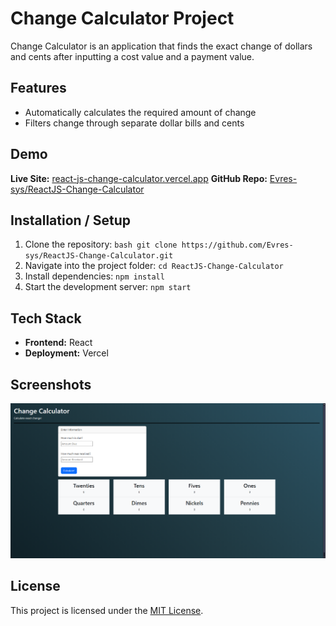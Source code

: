 # Change Calculator Project

Change Calculator is an application that finds the exact change of dollars and cents after inputting a cost value and a payment value.

## Features
- Automatically calculates the required amount of change
- Filters change through separate dollar bills and cents


## Demo
**Live Site:** [react-js-change-calculator.vercel.app](https://react-js-change-calculator.vercel.app/)
**GitHub Repo:** [Evres-sys/ReactJS-Change-Calculator](https://github.com/Evres-sys/ReactJS-Change-Calculator)

## Installation / Setup
1. Clone the repository:
    ```bash git clone https://github.com/Evres-sys/ReactJS-Change-Calculator.git```
2. Navigate into the project folder:
    ```cd ReactJS-Change-Calculator```
3. Install dependencies:
    ```npm install```
4. Start the development server:
    ```npm start```

## Tech Stack
- **Frontend:** React
- **Deployment:** Vercel

## Screenshots
![Home Page](.\screenshots\HomePage.png)

## License
This project is licensed under the [MIT License](./LICENSE).

